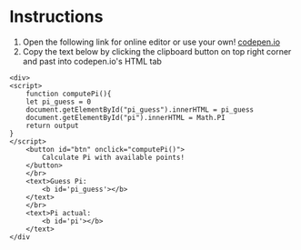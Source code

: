 # Instructions

1. Open the following link for online editor or use your own!
 [codepen.io](https://codepen.io/pen/)
2. Copy the text below by clicking the clipboard button on top right corner and
   past into codepen.io's HTML tab

```
<div>
<script>
    function computePi(){
    let pi_guess = 0
    document.getElementById("pi_guess").innerHTML = pi_guess
    document.getElementById("pi").innerHTML = Math.PI
    return output
}
</script>
    <button id="btn" onclick="computePi()">
        Calculate Pi with available points!
    </button>
    </br>
    <text>Guess Pi: 
        <b id='pi_guess'></b>
    </text>
    </br>
    <text>Pi actual: 
        <b id='pi'></b>
    </text>
</div
```

